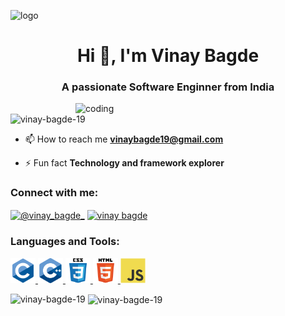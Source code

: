 ![logo](https://github.com/Vinay-Bagde-19/Vinay-Bagde-19/commit/b775948fc6948cb5229010f4d453d4d412a3e5b1)
<h1 align="center">Hi 👋, I'm Vinay Bagde</h1>
<h3 align="center">A passionate Software Enginner from India</h3>

<img align="right" alt="coding" width="400" src="https://media2.giphy.com/media/zhYSVCirREeIZtONCI/giphy.gif">

<p align="left"> <img src="https://komarev.com/ghpvc/?username=vinay-bagde-19&label=Profile%20views&color=0e75b6&style=flat" alt="vinay-bagde-19" /> </p>

- 📫 How to reach me **vinaybagde19@gmail.com**

- ⚡ Fun fact **Technology and framework explorer**

<h3 align="left">Connect with me:</h3>
<p align="left">
<a href="https://twitter.com/@vinay_bagde_" target="blank"><img align="center" src="https://raw.githubusercontent.com/rahuldkjain/github-profile-readme-generator/master/src/images/icons/Social/twitter.svg" alt="@vinay_bagde_" height="30" width="40" /></a>
<a href="https://linkedin.com/in/vinay bagde" target="blank"><img align="center" src="https://raw.githubusercontent.com/rahuldkjain/github-profile-readme-generator/master/src/images/icons/Social/linked-in-alt.svg" alt="vinay bagde" height="30" width="40" /></a>
</p>

<h3 align="left">Languages and Tools:</h3>
<p align="left"> <a href="https://www.cprogramming.com/" target="_blank" rel="noreferrer"> <img src="https://raw.githubusercontent.com/devicons/devicon/master/icons/c/c-original.svg" alt="c" width="40" height="40"/> </a> <a href="https://www.w3schools.com/cpp/" target="_blank" rel="noreferrer"> <img src="https://raw.githubusercontent.com/devicons/devicon/master/icons/cplusplus/cplusplus-original.svg" alt="cplusplus" width="40" height="40"/> </a> <a href="https://www.w3schools.com/css/" target="_blank" rel="noreferrer"> <img src="https://raw.githubusercontent.com/devicons/devicon/master/icons/css3/css3-original-wordmark.svg" alt="css3" width="40" height="40"/> </a> <a href="https://www.w3.org/html/" target="_blank" rel="noreferrer"> <img src="https://raw.githubusercontent.com/devicons/devicon/master/icons/html5/html5-original-wordmark.svg" alt="html5" width="40" height="40"/> </a> <a href="https://developer.mozilla.org/en-US/docs/Web/JavaScript" target="_blank" rel="noreferrer"> <img src="https://raw.githubusercontent.com/devicons/devicon/master/icons/javascript/javascript-original.svg" alt="javascript" width="40" height="40"/> </a> </p>

<p><img align="left" src="https://github-readme-stats.vercel.app/api/top-langs?username=vinay-bagde-19&show_icons=true&locale=en&layout=compact" alt="vinay-bagde-19" /></p>

<p>&nbsp;<img align="center" src="https://github-readme-stats.vercel.app/api?username=vinay-bagde-19&show_icons=true&locale=en" alt="vinay-bagde-19" /></p>
